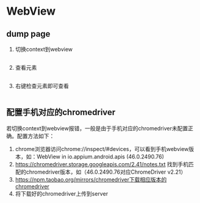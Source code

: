 # WebView

## dump page
1. 切换context到webview
<img :src="$withBase('/assets/switch_context.png')" class="zoom">

2. 查看元素

<img :src="$withBase('/assets/dump.png')" class="zoom">

3. 右键检查元素即可查看
<img :src="$withBase('/assets/webview_inspector.png')" class="zoom">

## 配置手机对应的chromedriver
若切换context到webview报错，一般是由于手机对应的chromedriver未配置正确。配置方法如下：
1. chrome浏览器访问chrome://inspect/#devices，可以看到手机webview版本，如：WebView in io.appium.android.apis (46.0.2490.76)
2. https://chromedriver.storage.googleapis.com/2.41/notes.txt 找到手机匹配的chromedriver版本，如（46.0.2490.76对应ChromeDriver v2.21）
3. https://npm.taobao.org/mirrors/chromedriver下载相应版本的chromedriver
4. 将下载好的chromedriver上传到server
<img :src="$withBase('/assets/save_driver.png')" class="zoom">